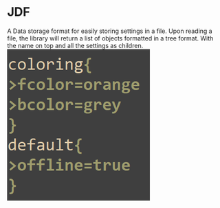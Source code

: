 # JDF
A Data storage format for easily storing settings in a file. Upon reading a file, the library will return a list of objects formatted in a tree format. With the name on top and all the settings as children.
![alt text](https://github.com/Abbin44/JDF/blob/master/jdf_preview.png?raw=true)
